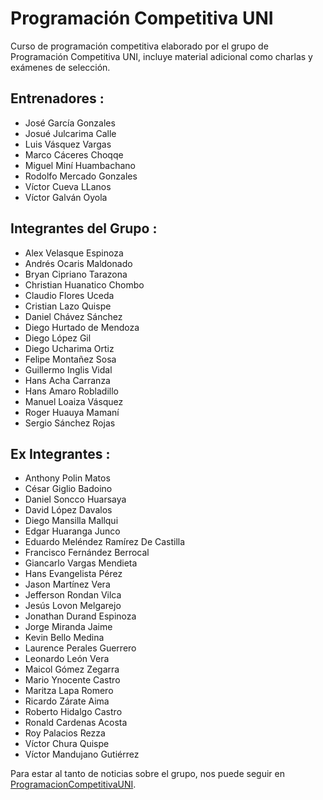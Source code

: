 ﻿# Programación Competitiva UNI
Curso de programación competitiva elaborado por el grupo de Programación Competitiva UNI, incluye material adicional como charlas y exámenes de selección.

## Entrenadores :
* José García Gonzales
* Josué Julcarima Calle
* Luis Vásquez Vargas
* Marco Cáceres Choqqe
* Miguel Miní Huambachano
* Rodolfo Mercado Gonzales
* Víctor Cueva LLanos
* Víctor Galván Oyola

## Integrantes del Grupo :
* Alex Velasque Espinoza
* Andrés Ocaris Maldonado
* Bryan Cipriano Tarazona
* Christian Huanatico Chombo
* Claudio Flores Uceda
* Cristian Lazo Quispe
* Daniel Chávez Sánchez
* Diego Hurtado de Mendoza
* Diego López Gil
* Diego Ucharima Ortiz
* Felipe Montañez Sosa
* Guillermo Inglis Vidal
* Hans Acha Carranza
* Hans Amaro Robladillo
* Manuel Loaiza Vásquez
* Roger Huauya Mamaní
* Sergio Sánchez Rojas

## Ex Integrantes :
* Anthony Polin Matos
* César Giglio Badoino
* Daniel Soncco Huarsaya
* David López Davalos
* Diego Mansilla Mallqui
* Edgar Huaranga Junco
* Eduardo Meléndez Ramírez De Castilla
* Francisco Fernández Berrocal
* Giancarlo Vargas Mendieta
* Hans Evangelista Pérez
* Jason Martínez Vera
* Jefferson Rondan Vilca
* Jesús Lovon Melgarejo
* Jonathan Durand Espinoza
* Jorge Miranda Jaime
* Kevin Bello Medina
* Laurence Perales Guerrero
* Leonardo León Vera
* Maicol Gómez Zegarra
* Mario Ynocente Castro
* Maritza Lapa Romero
* Ricardo Zárate Aima
* Roberto Hidalgo Castro
* Ronald Cardenas Acosta
* Roy Palacios Rezza
* Víctor Chura Quispe
* Víctor Mandujano Gutiérrez

Para estar al tanto de noticias sobre el grupo, nos puede seguir en [ProgramacionCompetitivaUNI](https://www.facebook.com/ProgramacionCompetitivaUNI/).
